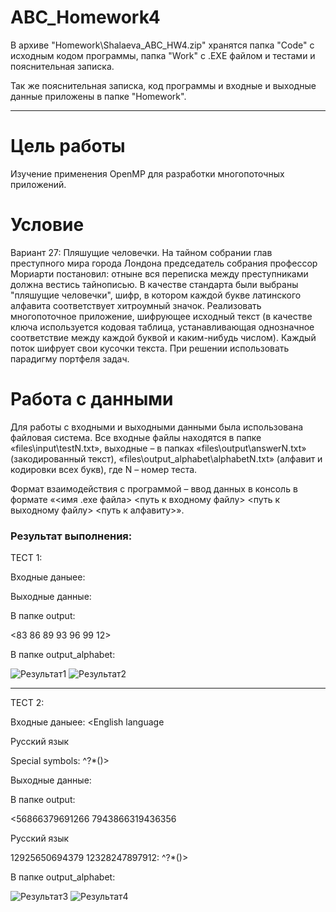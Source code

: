 # ABC_Homework4

В архиве "Homework\Shalaeva_ABC_HW4.zip" хранятся папка "Code" с исходным кодом программы, папка "Work" с .EXE файлом и тестами и пояснительная записка.

Так же пояснительная записка, код программы и входные и выходные данные приложены в папке "Homework".

****

Цель работы
=====================

Изучение применения OpenMP для разработки многопоточных приложений.

Условие
=====================

Вариант 27:
Пляшущие человечки. На тайном собрании глав преступного мира города Лондона председатель собрания профессор Мориарти постановил: отныне вся переписка между преступниками должна вестись тайнописью. В качестве стандарта были выбраны "пляшущие человечки", шифр, в котором каждой букве латинского алфавита соответствует хитроумный значок. Реализовать многопоточное приложение, шифрующее исходный текст (в качестве ключа используется кодовая таблица, устанавливающая однозначное соответствие между каждой буквой и каким-нибудь числом). Каждый поток шифрует свои кусочки текста. При решении использовать парадигму портфеля задач.

Работа с данными
=====================

Для работы с входными и выходными данными была использована файловая система. Все входные файлы находятся в папке «files\input\testN.txt», выходные – в папках «files\output\answerN.txt» (закодированный текст), «files\output_alphabet\alphabetN.txt» (алфавит и кодировки всех букв), где N – номер теста.

Формат взаимодействия с программой – ввод данных в консоль в формате «<имя .exe файла> <путь к входному файлу> <путь к выходному файлу> <путь к алфавиту>».

### Результат выполнения:

ТЕСТ 1:

Входные даныее:
<a b c d e f g>
  
Выходные данные:

В папке output:

<83 86 89 93 96 99 12>

В папке output_alphabet:

![Результат1](https://sun9-74.userapi.com/impg/9XO5R8IwqqH3h7owUjcxjKXiPEqZRRnf34VSqw/Ld6962HCOAM.jpg?size=113x894&quality=96&proxy=1&sign=3fa01ce62eaa5e486d3a85770b51ce12)
![Результат2](https://sun9-21.userapi.com/impg/5y7wNVEls5w4odzjmLZ4gEFcGu2lVHd7_HB3sw/6sNn_t8JQCI.jpg?size=109x493&quality=96&proxy=1&sign=0db386c683152ee665a21dcf13c923be)

****

ТЕСТ 2:

Входные даныее:
<English language

Русский язык

Special symbols: ^?*()>
  
Выходные данные:

В папке output:

<56866379691266 7943866319436356

Русский язык

12925650694379 12328247897912: ^?*()> 

В папке output_alphabet:

![Результат3](https://sun9-48.userapi.com/impg/Ruktuy1Fcf4uYhrshFPRqxIfVqWiu89IbvjDCw/85d_sTKneD4.jpg?size=114x889&quality=96&proxy=1&sign=2813cfe95ecc2cbd31c75dfd113d2235)
![Результат4](https://sun9-38.userapi.com/impg/deXRwXfd4cpirO5B3EzsD-6OJHZKT-DT8MniKQ/MFQ7DQafxf4.jpg?size=110x491&quality=96&proxy=1&sign=648ebf4db07accb7f8c6484559f82dbf)
